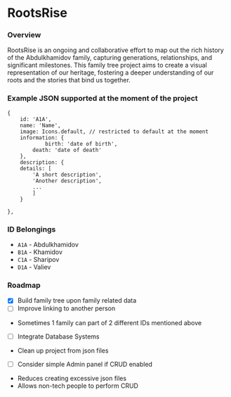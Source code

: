 # RootsRise

### Overview

RootsRise is an ongoing and collaborative effort to map out the rich history of the Abdulkhamidov family, capturing generations, relationships, and significant milestones. This family tree project aims to create a visual representation of our heritage, fostering a deeper understanding of our roots and the stories that bind us together.

### Example JSON supported at the moment of the project

```
{
	id: 'A1A',
	name: 'Name',
	image: Icons.default, // restricted to default at the moment
	information: {
        	birth: 'date of birth', 
		death: 'date of death'
	},
	description: {
	details: [
		'A short description',
		'Another description',
		...
		]
	}
	
},
```
### ID Belongings

- `A1A` - Abdulkhamidov
- `B1A` - Khamidov
- `C1A` - Sharipov
- `D1A` - Valiev

### Roadmap
- [x] Build family tree upon family related data
- [ ] Improve linking to another person
* Sometimes 1 family can part of 2 different IDs mentioned above
- [ ] Integrate Database Systems
* Clean up project from json files
- [ ] Consider simple Admin panel if CRUD enabled
* Reduces creating excessive json files
* Allows non-tech people to perform CRUD 
